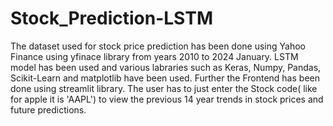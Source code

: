 # Stock_Prediction-LSTM

The dataset used for stock price prediction has been done using Yahoo Finance using yfinace library from years 2010 to 2024 January. LSTM model has been used and various labraries such as Keras, Numpy, Pandas, Scikit-Learn and matplotlib have been used. Further the Frontend has been done using streamlit library. The user has to just enter the Stock code( like for apple it is 'AAPL') to view the previous 14 year trends in stock prices and future predictions.
